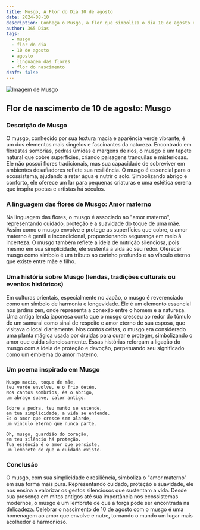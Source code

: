```yaml
---
title: Musgo, A Flor do Dia 10 de agosto
date: 2024-08-10
description: Conheça o Musgo, a flor que simboliza o dia 10 de agosto e seu significado 'Amor materno'. Explore a beleza e o simbolismo desta flor encantadora.
author: 365 Dias
tags:
  - musgo
  - flor do dia
  - 10 de agosto
  - agosto
  - linguagem das flores
  - flor do nascimento
draft: false
---
```


![Imagem de Musgo](https://cdn.pixabay.com/photo/2017/12/10/10/09/moss-3009549_1280.jpg#center)


## Flor de nascimento de 10 de agosto: Musgo

### Descrição de Musgo

O musgo, conhecido por sua textura macia e aparência verde vibrante, é um dos elementos mais singelos e fascinantes da natureza. Encontrado em florestas sombrias, pedras úmidas e margens de rios, o musgo é um tapete natural que cobre superfícies, criando paisagens tranquilas e misteriosas. Ele não possui flores tradicionais, mas sua capacidade de sobreviver em ambientes desafiadores reflete sua resiliência. O musgo é essencial para o ecossistema, ajudando a reter água e nutrir o solo. Simbolizando abrigo e conforto, ele oferece um lar para pequenas criaturas e uma estética serena que inspira poetas e artistas há séculos.

### A linguagem das flores de Musgo: Amor materno

Na linguagem das flores, o musgo é associado ao "amor materno", representando cuidado, proteção e a suavidade do toque de uma mãe. Assim como o musgo envolve e protege as superfícies que cobre, o amor materno é gentil e incondicional, proporcionando segurança em meio à incerteza. O musgo também reflete a ideia de nutrição silenciosa, pois mesmo em sua simplicidade, ele sustenta a vida ao seu redor. Oferecer musgo como símbolo é um tributo ao carinho profundo e ao vínculo eterno que existe entre mãe e filho.

### Uma história sobre Musgo (lendas, tradições culturais ou eventos históricos)

Em culturas orientais, especialmente no Japão, o musgo é reverenciado como um símbolo de harmonia e longevidade. Ele é um elemento essencial nos jardins zen, onde representa a conexão entre o homem e a natureza. Uma antiga lenda japonesa conta que o musgo cresceu ao redor do túmulo de um samurai como sinal de respeito e amor eterno de sua esposa, que visitava o local diariamente. Nos contos celtas, o musgo era considerado uma planta mágica usada por druidas para curar e proteger, simbolizando o amor que cuida silenciosamente. Essas histórias reforçam a ligação do musgo com a ideia de proteção e devoção, perpetuando seu significado como um emblema do amor materno.

### Um poema inspirado em Musgo

```
Musgo macio, toque de mãe,  
teu verde envolve, e o frio detém.  
Nos cantos sombrios, és o abrigo,  
um abraço suave, calor antigo.  

Sobre a pedra, teu manto se estende,  
em tua simplicidade, a vida se entende.  
És o amor que cresce sem alarde,  
um vínculo eterno que nunca parte.  

Oh, musgo, guardião do coração,  
em teu silêncio há proteção.  
Tua essência é o amor que persiste,  
um lembrete de que o cuidado existe.  
```

### Conclusão

O musgo, com sua simplicidade e resiliência, simboliza o "amor materno" em sua forma mais pura. Representando cuidado, proteção e suavidade, ele nos ensina a valorizar os gestos silenciosos que sustentam a vida. Desde sua presença em mitos antigos até sua importância nos ecossistemas modernos, o musgo é um lembrete de que a força pode ser encontrada na delicadeza. Celebrar o nascimento de 10 de agosto com o musgo é uma homenagem ao amor que envolve e nutre, tornando o mundo um lugar mais acolhedor e harmonioso.